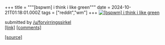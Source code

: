 +++
title = """[bspwm] i think i like green"""
date = 2024-10-21T01:18:01.000Z
tags = ["reddit","wm"]
+++
[![[bspwm] i think i like green](https://b.thumbs.redditmedia.com/agt3nFP0tp21PVPrWU4XVIBH_QemEzkdeSLJxQeAtJM.jpg "[bspwm] i think i like green")](https://www.reddit.com/r/unixporn/comments/1g8e7wx/bspwm_i_think_i_like_green/)

submitted by [/u/forvirringssirkel](https://www.reddit.com/user/forvirringssirkel)  
[\[link\]](https://www.reddit.com/gallery/1g8e7wx) [\[comments\]](https://www.reddit.com/r/unixporn/comments/1g8e7wx/bspwm_i_think_i_like_green/)

[[source]](https://www.reddit.com/r/unixporn/comments/1g8e7wx/bspwm_i_think_i_like_green/)
